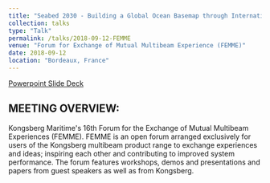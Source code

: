 ```yaml
---
title: "Seabed 2030 - Building a Global Ocean Basemap through International Collaboration"
collection: talks
type: "Talk"
permalink: /talks/2018-09-12-FEMME
venue: "Forum for Exchange of Mutual Multibeam Experience (FEMME)"
date: 2018-09-12
location: "Bordeaux, France"
---
```


[Powerpoint Slide Deck](https://www.dropbox.com/s/hqbr2nfo9b8dcfn/2018-09-12_Ferrini_FEMME.pptx?dl=0)

MEETING OVERVIEW: 
------

Kongsberg Maritime's 16th Forum for the Exchange of Mutual Multibeam Experiences (FEMME). FEMME is an open forum arranged 
exclusively for users of the Kongsberg multibeam product range to exchange experiences and ideas; inspiring each other and 
contributing to improved system performance. The forum features workshops, demos and presentations and papers from guest 
speakers as well as from Kongsberg.